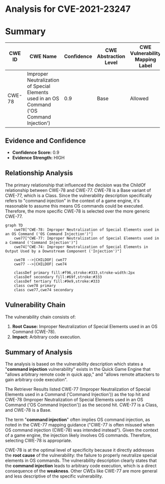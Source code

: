 # Analysis for CVE-2021-23247

# Summary
| CWE ID | CWE Name | Confidence | CWE Abstraction Level | CWE Vulnerability Mapping Label | CWE-Vulnerability Mapping Notes |
|---|---|---|---|---|---|
| CWE-78 | Improper Neutralization of Special Elements used in an OS Command ('OS Command Injection') | 0.9 | Base | Allowed | Primary CWE |

## Evidence and Confidence

*   **Confidence Score:** 0.9
*   **Evidence Strength:** HIGH

## Relationship Analysis
The primary relationship that influenced the decision was the ChildOf relationship between CWE-78 and CWE-77. CWE-78 is a Base variant of CWE-77, which is a Class. Since the vulnerability description specifically refers to "command injection" in the context of a game engine, it's reasonable to assume this means OS commands could be executed. Therefore, the more specific CWE-78 is selected over the more generic CWE-77.

```mermaid
graph TD
    cwe78["CWE-78: Improper Neutralization of Special Elements used in an OS Command ('OS Command Injection')"]
    cwe77["CWE-77: Improper Neutralization of Special Elements used in a Command ('Command Injection')"]
    cwe74["CWE-74: Improper Neutralization of Special Elements in Output Used by a Downstream Component ('Injection')"]

    cwe78 -->|CHILDOF| cwe77
    cwe77 -->|CHILDOF| cwe74
    
    classDef primary fill:#f96,stroke:#333,stroke-width:2px
    classDef secondary fill:#69f,stroke:#333
    classDef tertiary fill:#9e9,stroke:#333
    class cwe78 primary
    class cwe77,cwe74 secondary
```

## Vulnerability Chain
The vulnerability chain consists of:
1.  **Root Cause:** Improper Neutralization of Special Elements used in an OS Command (CWE-78).
2.  **Impact:** Arbitrary code execution.

## Summary of Analysis
The analysis is based on the vulnerability description which states a "**command injection** vulnerability" exists in the Quick Game Engine that "allows arbitrary remote code in quick app," and "allows remote attackers to gain arbitrary code execution".

The Retriever Results listed CWE-77 (Improper Neutralization of Special Elements used in a Command ('Command Injection')) as the top hit and CWE-78 (Improper Neutralization of Special Elements used in an OS Command ('OS Command Injection')) as the second hit.
CWE-77 is a Class, and CWE-78 is a Base.

The term "**command injection**" often implies OS command injection, as noted in the CWE-77 mapping guidance ("CWE-77 is often misused when OS command injection (CWE-78) was intended instead"). Given the context of a game engine, the injection likely involves OS commands. Therefore, selecting CWE-78 is appropriate.

CWE-78 is at the optimal level of specificity because it directly addresses the **root cause** of the vulnerability: the failure to properly neutralize special elements in OS commands. The vulnerability description clearly states that the **command injection** leads to arbitrary code execution, which is a direct consequence of the **weakness**. Other CWEs like CWE-77 are more general and less descriptive of the specific vulnerability.